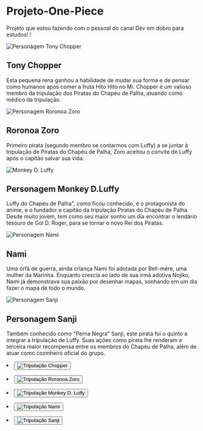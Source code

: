 # Projeto-One-Piece
Projeto que estou fazendo com o pessoal do canal Dev em dobro para estudos!
!
<!DOCTYPE html>
<html lang="en">

<head>
    <meta charset="UTF-8">
    <meta name="viewport" content="width=<main<>, initial-scale=1.0">
    <link rel="preconnect" href="https://fonts.googleapis.com">
    <link rel="preconnect" href="https://fonts.gstatic.com" crossorigin>
    <link href="https://fonts.googleapis.com/css2?family=Rubik&family=Secular+One&display=swap" rel="stylesheet">
    <title>One Piece - Semana do Zero ao Programador Contratado</title>
</head>

<body>
    <main class="personagens">
        <div class="personagem">
            <img class="imagem" src="./src/imagens/personagem-tony-chopper.png" alt="Personagem Tony Chopper">
            <div class="conteudo">
                <i class="logo"></i>
                <h2 class="nome-personagem">Tony Chopper</h2>
                <p class="descricao">Esta pequena rena ganhou a habilidade de mudar sua forma e de pensar como humanos após comer a fruta Hito Hito no Mi. Chopper é um valioso membro da tripulação dos Piratas do Chapéu de Palha, atuando como médico da tripulação. </p>
            </div>
        </div>
 <main class="personagens">
        <div class="personagem">
            <img class="imagem" src="./src/imagens/personagem-roronoa-zoro.png" alt="Personagem Roronoa Zoro">
            <div class="conteudo">
                <i class="logo"></i>
                <h2 class="nome-personagem">Roronoa Zoro</h2>
                <p class="descricao">Primeiro pirata (segundo membro se contarmos com Luffy) a se juntar à tripulação de Piratas do Chapéu de Palha, Zoro aceitou o convite de Luffy após o capitão salvar sua vida.</p>
            </div>
        </div>
         
 <main class="personagens">
    <div class="personagem Selecionado">
            <img class="imagem" src="./src/imagens/personagem-monkey-d-luffy.png" alt="Monkey D. Luffy">
            <div class="conteudo">
                <i class="logo"></i>
                <h2 class="nome-personagem">Personagem Monkey D.Luffy</h2>
                <p class="descricao">Luffy do Chapéu de Palha", como ficou conhecido, é o protagonista do anime, e o fundador e capitão da tripulação Piratas do Chapéu de Palha. Desde muito jovem, tem como seu maior sonho um dia encontrar o lendário tesouro de Gol D. Roger, para se tornar o novo Rei dos Piratas.</p>
            </div>
        </div>

 <main class="personagens">
        <div class="personagem">
            <img class="imagem" src="./src/imagens/personagem-nami.png" alt="Personagem Nami">
            <div class="conteudo">
                <i class="logo"></i>
                <h2 class="nome-personagem">Nami</h2>
                <p class="descricao">Uma órfã de guerra, ainda criança Nami foi adotada por Bell-mère, uma mulher da Marinha. Enquanto crescia ao lado de sua irmã adotiva Nojiko, Nami já demonstrava sua paixão por desenhar mapas, sonhando em um dia fazer o mapa de todo o mundo.</p>
            </div>
        </div>
 <main class="personagens">
            <div class="personagem">
                <img class="imagem" src="./src/imagens/personagem-sanji.png" alt="Personagem Sanji">
                <div class="conteudo">
                    <i class="logo"></i>
                    <h2 class="nome-personagem">Personagem Sanji</h2>
                    <p class="descricao">Também conhecido como "Perna Negra" Sanji, este pirata foi o quinto a integrar a tripulação de Luffy. Suas ações como pirata lhe renderam a terceira maior recompensa entre os membros do Chapéu de Palha, além de atuar como cozinheiro oficial do grupo.</p>
                </div>
            </div>
</main>
        <ul class="botoes"></ul>
        <li>
            <button class="botao">
                <img src="./src/imagens/tripulacao-chopper.png" alt="Tripulação Chopper">
            </button>
        </li>
    </main>
    <ul class="botoes"></ul>
    <li>
        <button class="botao">
            <img src="./src/imagens/tripulacao-zoro.png" alt="Tripulação Roronoa Zoro">
        </button>
    </li>

  <ul class="botoes"></ul>
    <li>
        <button class="botao selecionado">
            <img src="./src/imagens/tripulacao-luffy.png" alt="Tripulação Monkey D. Luffy">
        </button>
    </li>
    </main>
    <ul class="botoes"></ul>
    <li>
        <button class="botao">
            <img src="./src/imagens/tripulacao-nami.png" alt="Tripulação Nami">
        </button>
    </li>
    </main>
    <ul class="botoes"></ul>
    <li>
        <button class="botao">
            <img src="./src/imagens//tripulacao-sanji.png" alt="Tripulação Sanji">
        </button>
    </li>
</body>

</html>
